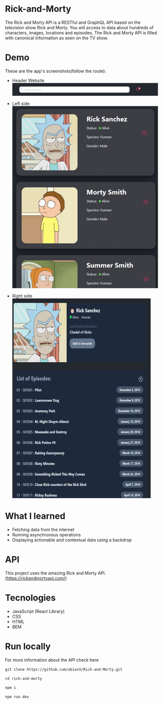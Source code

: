 # Rick-and-Morty

The Rick and Morty API is a RESTful and GraphQL API based on the television show Rick and Morty. You will access to data about hundreds of characters, images, locations and episodes. The Rick and Morty API is filled with canonical information as seen on the TV show.

# Demo

These are the app's screenshots(follow the route):

-   Header Website
    ![Optional Text](./Mockup/Header-Module.png)

-   Left side
    ![Optional Text](Mockup/Left-side-Module.png)

-   Right side
    ![Optional Text](./Mockup/Right-side-Module.png)

# What I learned

-   Fetching data from the internet
-   Running asynchronous operations
-   Displaying actionable and contextual data using a backdrop

# API

This project uses the amazing Rick and Morty API. (https://rickandmortyapi.com/)

# Tecnologies

-   JavaScript (React Library)
-   CSS
-   HTML
-   BEM

# Run locally

For more information about the API check here

```
git clone https://github.com/abiasV/Rick-and-Morty.git
```

```
cd rick-and-morty
```

```
npm i
```

```
npm run dev
```

